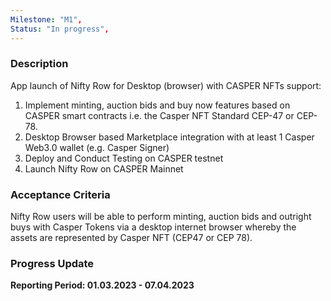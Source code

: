 ```yaml
---
Milestone: "M1",
Status: "In progress",
---
```

<!--lang:en--> 
### Description
App launch of Nifty Row for Desktop (browser) with CASPER NFTs support:

1. Implement minting, auction bids and buy now features based on CASPER smart contracts i.e. the Casper NFT Standard CEP-47 or CEP-78.
2. Desktop Browser based Marketplace integration with at least 1 Casper Web3.0 wallet (e.g. Casper Signer)
3. Deploy and Conduct Testing on CASPER testnet
4. Launch Nifty Row on CASPER Mainnet

### Acceptance Criteria

Nifty Row users will be able to perform minting, auction bids and outright buys with Casper Tokens via a desktop internet browser whereby the assets are represented by Casper NFT (CEP47 or CEP 78).

### Progress Update

**Reporting Period: 01.03.2023 - 07.04.2023**


